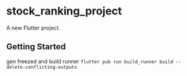 # stock_ranking_project

A new Flutter project.

## Getting Started

gen freezed and build runner
```flutter pub run build_runner build --delete-conflicting-outputs```
